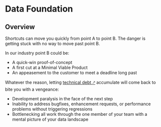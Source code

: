 <base target="_blank" />

# Data Foundation

## Overview

Shortcuts can move you quickly from point A to point B.  The danger is getting stuck with no way to move past point B.  

In our industry point B could be:
* A quick-win proof-of-concept
* A first cut at a Minimal Viable Product
* An appeasement to the customer to meet a deadline long past
  
Whatever the reason, letting [technical debt &#x1f855;](https://www.gartner.com/en/information-technology/glossary/technical-debt) accumulate will come back to bite you with a vengeance:
* Development paralysis in the face of the next step
* Inability to address bugfixes, enhancement requests, or performance problems without triggering regressions
* Bottlenecking all work through the one member of your team with a mental picture of your data landscape




